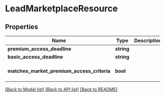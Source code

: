 # LeadMarketplaceResource

## Properties
Name | Type | Description | Notes
------------ | ------------- | ------------- | -------------
**premium_access_deadline** | **string** |  | [optional] 
**basic_access_deadline** | **string** |  | [optional] 
**matches_market_premium_access_criteria** | **bool** |  | [optional] [default to false]

[[Back to Model list]](../README.md#documentation-for-models) [[Back to API list]](../README.md#documentation-for-api-endpoints) [[Back to README]](../README.md)


